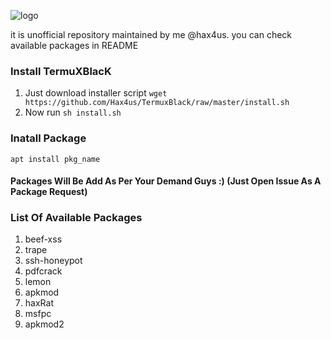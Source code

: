 ![logo](../master/images/IMG_20200529_153730.jpg)

it is unofficial repository maintained by me @hax4us. you can check available packages in README

### Install TermuXBlacK
1. Just download installer script `wget https://github.com/Hax4us/TermuxBlack/raw/master/install.sh`
2. Now run `sh install.sh`

### Inatall Package 
`apt install pkg_name`

#### Packages Will Be Add As Per Your Demand Guys :) (Just Open Issue As A Package Request)

### List Of Available Packages
1. beef-xss
2. trape
3. ssh-honeypot
4. pdfcrack
5. lemon
6. apkmod
7. haxRat
8. msfpc
9. apkmod2
